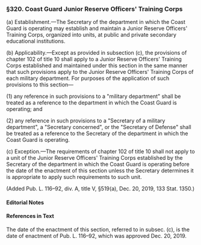 ### §320. Coast Guard Junior Reserve Officers' Training Corps ###

(a) Establishment.—The Secretary of the department in which the Coast Guard is operating may establish and maintain a Junior Reserve Officers' Training Corps, organized into units, at public and private secondary educational institutions.

(b) Applicability.—Except as provided in subsection (c), the provisions of chapter 102 of title 10 shall apply to a Junior Reserve Officers' Training Corps established and maintained under this section in the same manner that such provisions apply to the Junior Reserve Officers' Training Corps of each military department. For purposes of the application of such provisions to this section—

(1) any reference in such provisions to a "military department" shall be treated as a reference to the department in which the Coast Guard is operating; and

(2) any reference in such provisions to a "Secretary of a military department", a "Secretary concerned", or the "Secretary of Defense" shall be treated as a reference to the Secretary of the department in which the Coast Guard is operating.

(c) Exception.—The requirements of chapter 102 of title 10 shall not apply to a unit of the Junior Reserve Officers' Training Corps established by the Secretary of the department in which the Coast Guard is operating before the date of the enactment of this section unless the Secretary determines it is appropriate to apply such requirements to such unit.

(Added Pub. L. 116–92, div. A, title V, §519(a), Dec. 20, 2019, 133 Stat. 1350.)

#### **Editorial Notes** ####

#### References in Text ####

The date of the enactment of this section, referred to in subsec. (c), is the date of enactment of Pub. L. 116–92, which was approved Dec. 20, 2019.
